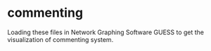 commenting
==========
Loading these files in Network Graphing Software GUESS to get the visualization of commenting system.